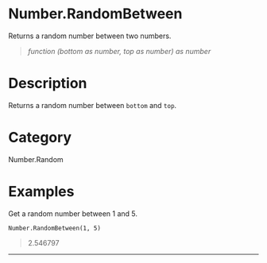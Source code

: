 ﻿# Number.RandomBetween
Returns a random number between two numbers.
> _function (bottom as number, top as number) as number_
# Description 
Returns a random number between <code>bottom</code> and <code>top</code>.
# Category 
Number.Random
# Examples 
Get a random number between 1 and 5.
```
Number.RandomBetween(1, 5)
```
> 2.546797
***
